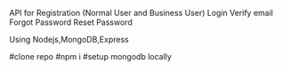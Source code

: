API for 
Registration (Normal User and Business User)
Login
Verify email
Forgot Password
Reset Password

Using Nodejs,MongoDB,Express

#clone repo
#npm i
#setup mongodb locally